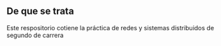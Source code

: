 ## De que se trata
Este respositorio cotiene la práctica de redes y sistemas distribuidos de segundo de carrera
